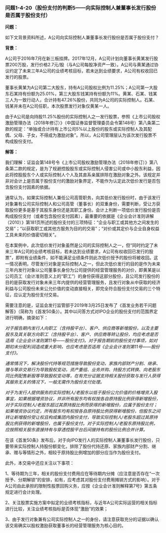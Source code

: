 ### 问题1-4-20（股份支付的判断5——向实际控制人兼董事长发行股份是否属于股份支付）

**问题：**

如下文背景资料所述，A公司向实际控制人兼董事长发行股份是否属于股份支付？

**背景：**

A公司于2016年7月在新三板挂牌。2017年12月，A公司计划向董事长黄某发行股票200万股，发行价格2.7元/股（与A公司每股净资产一致）。A公司与黄某通过协议约定了未来三年A公司的业绩考核目标，若未达到业绩要求，A公司有权收回已发行的股票。

董事长黄某为A公司第二大股东，持有A公司股权比例为11.25%；A公司第一大股东石某持有份额为25.01%，第三大股东钱某持有份额为11%。黄某、石某、钱某三人为一致行动人，合计持有47.26%股份，共同为A公司的实际控制人。石某、钱某并未在A公司任职，本次股票发行对象仅黄某一人。

由于A公司是向持股11.25%股份的实际控制人之一发行股票，参照《上市公司股权激励管理办法（2018年修订）》（中国证券监督管理委员会令第148号）第八条第二款的规定：“单独或合计持有上市公司5%以上股份的股东或实际控制人及其配偶、父母、子女，不得成为激励对象”。所以，A公司管理层认为该次发行股票不构成股份支付。

**解答：**

我们理解：证监会第148号令《上市公司股权激励管理办法（2018年修订）》第八条第二款的规定，是为了规避控股股东或实际控制人侵害公司或中小股东利益，因此将控股股东个人或实际控制人个人及其直系亲属排除在激励对象之外。该规定并非对会计上是否属于股份支付的激励对象界定，不能作为认定此次低价发行是否包含股份支付因素的依据。

通常认为，如果实际控制人兼任公司高管职务，向其低价发行股份时，由于该发行对象兼有公司实际控制人和公司高管（董事长）的双重身份，需要判断，受让方获取股份更多是基于其股东身份还是其职工身份。会计上判断一项低价发行股份是否构成股份支付（或者包含股份支付因素），最重要的依据是《企业会计准则讲解（2010）》第181页所述的股份支付的三项特征：“企业与职工或其他方之间发生的交易”；“以获取职工或其他方服务为目的的交易”；“对价或其定价与企业自身权益工具未来的价值密切相关”。

在本案例中，此次低价发行对象虽然是公司的实际控制人之一，但“同时约定了未来三年A公司的业绩考核目标，若未达到业绩要求，A公司有权收回已发行的股票”，即附有业绩条件，如不能满足业绩条件则此次低价授予的股份将被收回。这一情况表明，尽管发行对象是实际控制人之一，但此次低价发行的目的是作为未来三年内发行对象以公司董事长身份为公司提供的经营管理服务的对价，即黄某是以公司员工（会计准则意义上的“职工”）的身份获得这部分股份，且公司发行股份的目的是获取发行对象未来三年内提供的经营管理服务，且发行对象从中获取的经济利益与公司股份未来公允价值的变动直接相关，即完全符合股份支付交易的三个特征，应认定为股份支付交易。

需要注意的是，证监会发行监管部于2019年3月25日发布了《首发业务若干问题解答》（简称为《首发50条》）。其中以问答方式对IPO企业的股份支付的范围界定进行明确，摘录如下：

*对于报告期内发行人向职工（含持股平台）、客户、供应商等新增股份，以及主要股东及其关联方向职工（含持股平台）、客户、供应商等转让股份，均应考虑是否适用《企业会计准则第11号——股份支付》。对于报告期前的股份支付事项，如对期初未分配利润造成重大影响，也应考虑是否适用《企业会计准则第11号——股份支付》。*

*通常情况下，解决股份代持等规范措施导致股份变动，家族内部财产分割、继承、赠与等非交易行为导致股权变动，资产重组、业务并购、持股方式转换、向老股东同比例配售新股等导致股权变动等，在有充分证据支持相关股份获取与发行人获得其服务无关的情况下，一般无需作为股份支付处理。*

*对于为发行人提供服务的实际控制人/老股东以低于股份公允价值的价格增资入股事宜，如果根据增资协议，并非所有股东均有权按各自原持股比例获得新增股份，对于实际控制人/老股东超过其原持股比例而获得的新增股份，应属于股份支付；如果增资协议约定，所有股东均有权按各自原持股比例获得新增股份，但股东之间转让新增股份受让权且构成集团内股份支付，导致实际控制人/老股东超过其原持股比例获得的新增股份，也属于股份支付。对于实际控制人/老股东原持股比例，应按照相关股东直接持有与穿透控股平台后间接持有的股份比例合并计算。*

在该《首发50条》发布后，对于向IPO发行人的实际控制人兼董事长发行股份，只要带来实际控制人持股份额变化，排除了股份代持还原、家族内部财产分割、继承、赠与等情形之外，相较于原持股比例增加的部分应当作为股份支付。

此外，本交易中还应关注以下事项：

1、等待期为三年，相关的股份支付费用应在等待期内分摊（应注意是否存在“一次授予、分期解锁”的安排，如有，应考虑其对股份支付费用摊销方式的影响）。对于A公司由此承担的限制性股票回购义务，应按《企业会计准则解释第7号》第五条规定进行会计处理。

2、关注股票实施方案中拟定的业绩考核指标，与近年A公司实际运营的相关指标进行比较，关注业绩考核指标是否体现“激励”的效果；

3、由于发行对象兼有公司实际控制人之一的身份，请注意获取充分的证据以确认该交易确实以股权激励获取董事长的经营管理服务为核心目的。
